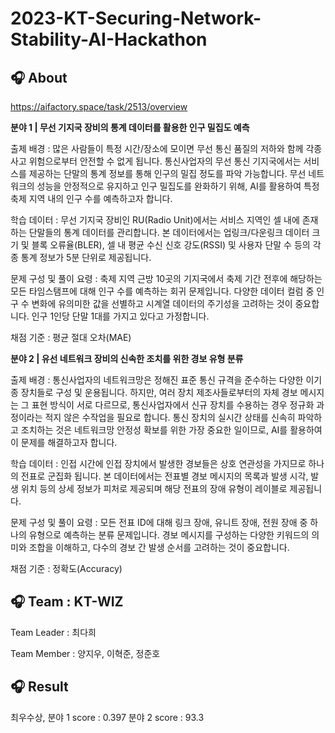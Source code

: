 # 2023-KT-Securing-Network-Stability-AI-Hackathon

## 🎧 About

https://aifactory.space/task/2513/overview

**분야 1 | 무선 기지국 장비의 통계 데이터를 활용한 인구 밀집도 예측**

출제 배경 : 많은 사람들이 특정 시간/장소에 모이면 무선 통신 품질의 저하와 함께 각종 사고 위험으로부터 안전할 수 없게 됩니다. 통신사업자의 무선 통신 기지국에서는 서비스를 제공하는 단말의 통계 정보를 통해 인구의 밀집 정도를 파악 가능합니다. 무선 네트워크의 성능을 안정적으로 유지하고 인구 밀집도를 완화하기 위해, AI를 활용하여 특정 축제 지역 내의 인구 수를 예측하고자 합니다.

학습 데이터 : 무선 기지국 장비인 RU(Radio Unit)에서는 서비스 지역인 셀 내에 존재하는 단말들의 통계 데이터를 관리합니다. 본 데이터에서는 업링크/다운링크 데이터 크기 및 블록 오류율(BLER), 셀 내 평균 수신 신호 강도(RSSI) 및 사용자 단말 수 등의 각종 통계 정보가 5분 단위로 제공됩니다.

문제 구성 및 풀이 요령 : 축제 지역 근방 10곳의 기지국에서 축제 기간 전후에 해당하는 모든 타임스탬프에 대해 인구 수를 예측하는 회귀 문제입니다. 다양한 데이터 컬럼 중 인구 수 변화에 유의미한 값을 선별하고 시계열 데이터의 주기성을 고려하는 것이 중요합니다. 인구 1인당 단말 1대를 가지고 있다고 가정합니다.

채점 기준 : 평균 절대 오차(MAE)

**분야 2 | 유선 네트워크 장비의 신속한 조치를 위한 경보 유형 분류**

출제 배경 : 통신사업자의 네트워크망은 정해진 표준 통신 규격을 준수하는 다양한 이기종 장치들로 구성 및 운용됩니다. 하지만, 여러 장치 제조사들로부터의 자체 경보 메시지는 그 표현 방식이 서로 다르므로, 통신사업자에서 신규 장치를 수용하는 경우 정규화 과정이라는 적지 않은 수작업을 필요로 합니다. 통신 장치의 실시간 상태를 신속히 파악하고 조치하는 것은 네트워크망 안정성 확보를 위한 가장 중요한 일이므로, AI를 활용하여 이 문제를 해결하고자 합니다.

학습 데이터 : 인접 시간에 인접 장치에서 발생한 경보들은 상호 연관성을 가지므로 하나의 전표로 군집화 됩니다. 본 데이터에서는 전표별 경보 메시지의 목록과 발생 시각, 발생 위치 등의 상세 정보가 피처로 제공되며 해당 전표의 장애 유형이 레이블로 제공됩니다.

문제 구성 및 풀이 요령 : 모든 전표 ID에 대해 링크 장애, 유니트 장애, 전원 장애 중 하나의 유형으로 예측하는 분류 문제입니다. 경보 메시지를 구성하는 다양한 키워드의 의미와 조합을 이해하고, 다수의 경보 간 발생 순서를 고려하는 것이 중요합니다.

채점 기준 : 정확도(Accuracy)

## 🎧 Team : KT-WIZ

Team Leader : 최다희

Team Member : 양지우, 이혁준, 정준호

## 🎧 Result

최우수상,
분야 1 score : 0.397
분야 2 score : 93.3

